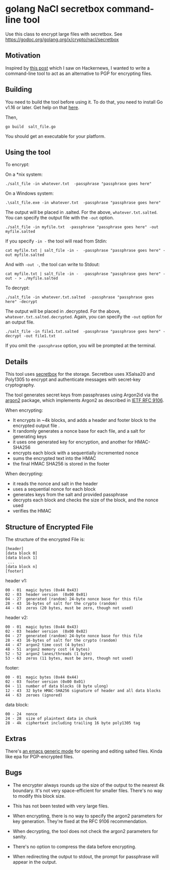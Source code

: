 # golang NaCl secretbox command-line tool

Use this class to encrypt large files with secretbox.
See https://godoc.org/golang.org/x/crypto/nacl/secretbox

## Motivation

Inspired by [this post](https://blog.gtank.cc/modern-alternatives-to-pgp/) which
I saw on Hackernews, I wanted to write a command-line tool to act as an
alternative to PGP for encrypting files.

## Building

You need to build the tool before using it. To do that, you need to install Go v1.16 or later. Get help on that [here](https://go.dev/doc/install).

Then,

```
go build  salt_file.go

```

You should get an executable for your platform.

## Using the tool

To encrypt:

On a *nix system:
```
./salt_file -in whatever.txt  -passphrase "passphrase goes here"

```

On a Windows system:
```
.\salt_file.exe -in whatever.txt  -passphrase "passphrase goes here"

```

The output will be placed in <filename>.salted.  For the above,
`whatever.txt.salted`. You can specify the output file with the `-out` option.

```
./salt_file -in myfile.txt  -passphrase "passphrase goes here" -out myfile.salted

```

If you specify `-in -` the tool will read from Stdin:

```
cat myfile.txt | salt_file -in -  -passphrase "passphrase goes here" -out myfile.salted

```

And with `-out -`, the tool can write to Stdout:

```
cat myfile.txt | salt_file -in -  -passphrase "passphrase goes here" -out - > ./myfile.salted

```


To decrypt:

```
./salt_file -in whatever.txt.salted  -passphrase "passphrase goes here" -decrypt

```

The output will be placed in <filename>.decrypted.  For the above,
`whatever.txt.salted.decrypted`. Again, you can specify the `-out` option for an
output file.

```
./salt_file -in file1.txt.salted  -passphrase "passphrase goes here" -decrypt -out file1.txt

```

If you omit the `-passphrase`  option, you will be prompted at the terminal.


## Details

This tool uses [secretbox](https://pkg.go.dev/golang.org/x/crypto/nacl/secretbox) for the storage. Secretbox uses XSalsa20 and Poly1305 to encrypt and authenticate messages with secret-key cryptography.

The tool generates secret keys from passphrases using Argon2id via the [argon2](https://pkg.go.dev/golang.org/x/crypto/argon2#pkg-overview) package, which implements Argon2 as described in [IETF RFC 9106](https://datatracker.ietf.org/doc/html/rfc9106).

When encrypting:

* It encrypts in ~4k blocks, and adds a header and footer block to the encrypted output file .
* It randomly generates a nonce base for each file, and a salt for generating keys
* it uses one generated key for encryption, and another for HMAC-SHA256
* encrypts each block with a sequentially incremented nonce
* sums the encrypted text into the HMAC
* the final HMAC SHA256 is stored in the footer

When decrypting:

* it reads the nonce and salt in the header
* uses a sequential nonce for each block
* generates keys from the salt and provided passphrase
* decrypts each block and checks the size of the block, and the nonce used
* verifies the HMAC

## Structure of Encrypted File

The structure of the encrypted File is:

    [header]
    [data block 0]
    [data block 1]
     ...
    [data block n]
    [footer]

header v1:

    00 - 01  magic bytes (0x44 0x43)
    02 - 03  header version  (0x00 0x01)
    04 - 27  generated (random) 24-byte nonce base for this file
    28 - 43  16-bytes of salt for the crypto (random)
    44 - 63  zeros (20 bytes, must be zero, though not used)

header v2:

    00 - 01  magic bytes (0x44 0x43)
    02 - 03  header version  (0x00 0x02)
    04 - 27  generated (random) 24-byte nonce base for this file
    28 - 43  16-bytes of salt for the crypto (random)
    44 - 47  argon2 time cost (4 bytes)
    48 - 51  argon2 memory cost (4 bytes)
    52 - 52  argon2 lanes/threads (1 byte)
    53 - 63  zeros (11 bytes, must be zero, though not used)

footer:

    00 - 01  magic bytes (0x44 0x44)
    02 - 03  footer version (0x00 0x01)
    04 - 11  number of data blocks (8 byte ulong)
    12 - 43  32 byte HMAC-SHA256 signature of header and all data blocks
    44 - 63  zeroes (ignored)

data block:

    00 - 24  nonce
    24 - 28  size of plaintext data in chunk
    28 - 4k  ciphertext including trailing 16 byte poly1305 tag


## Extras

There's [an emacs generic mode](./salted.el) for opening and editing salted files.
Kinda like epa for PGP-encrypted files.

## Bugs

* The encrypter always rounds up the size of the output to the nearest 4k
  boundary. It's not very space-efficient for smaller files. There's no way
  to modify this block size.

* This has not been tested with very large files.

* When encrypting, there is no way to specify the argon2 parameters for key
  generation. They're fixed at the RFC 9106 recommendation.

* When decrypting, the tool does not check the argon2 parameters for sanity.

* There's no option to compress the data before encrypting.

* When redirecting the output to stdout, the prompt for passphrase will appear in the output.
